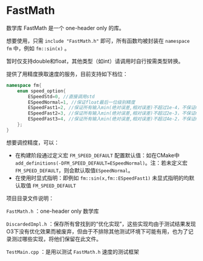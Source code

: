 # FastMath

数学库 FastMath 是一个 one-header only 的库。  

想要使用，只需 `include "FastMath.h"` 即可，所有函数均被封装在 `namespace fm` 中，例如 `fm::sin(x)` 。

暂时仅支持double和float，其他类型（如int）请调用时自行按需类型转换。

提供了用精度换取速度的服务，目前支持如下档位：
```cpp
namespace fm{
    enum speed_option{
        ESpeedStd=0, //直接调用std
        ESpeedNormal=1, //保证float最后一位级别精度
        ESpeedFast1=2, //保证所有输入min(绝对误差,相对误差)不超过1e-4，不保证nan,inf的特殊处理
        ESpeedFast2=3, //保证所有输入min(绝对误差,相对误差)不超过2e-3，不保证nan,inf的特殊处理        
        ESpeedFast3=4, //保证所有输入min(绝对误差,相对误差)不超过4e-2，不保证nan,inf的特殊处理
    };
}
```
想要调控精度，可以：

* 在构建阶段通过定义宏 `FM_SPEED_DEFAULT` 配置默认值：如在CMake中 `add_definitions(-DFM_SPEED_DEFAULT=ESpeedNormal)`。注：若未定义宏`FM_SPEED_DEFAULT`，则会默认取值`ESpeedNormal`。
* 在使用时显式指明：即例如 `fm::sin(x,fm::ESpeedFast1)` 未显式指明的均默认取值 `FM_SPEED_DEFAULT`

项目目录文件说明：

`FastMath.h` ：one-header only 数学库

`DiscardedImpl.h` ：保存所有曾找到的“优化实现”，这些实现均由于测试结果发现O3下没有优化效果而被废弃，但由于不排除其他测试环境下可能有用，也为了记录测过哪些实现，将他们保留在此文件。

`TestMain.cpp` ：是用以测试 `FastMath.h` 速度的测试框架